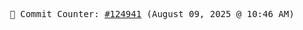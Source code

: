 <p align="center">
    <samp>
        📮 Commit Counter: <a href="https://github.com/Javascript-void0/Javascript-void0/commits/main">#124941</a> (August 09, 2025 @ 10:46 AM)
    </samp>
</p>